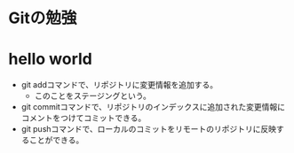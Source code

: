 # Gitの勉強
# hello world
- git addコマンドで、リポジトリに変更情報を追加する。
	- このことをステージングという。
- git commitコマンドで、リポジトリのインデックスに追加された変更情報にコメントをつけてコミットできる。
- git pushコマンドで、ローカルのコミットをリモートのリポジトリに反映することができる。
